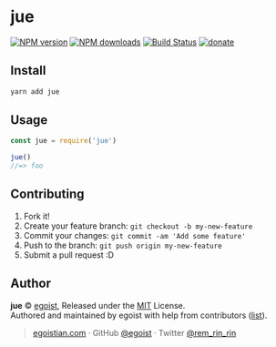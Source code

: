 # jue

[![NPM version](https://img.shields.io/npm/v/jue.svg?style=flat)](https://npmjs.com/package/jue) [![NPM downloads](https://img.shields.io/npm/dm/jue.svg?style=flat)](https://npmjs.com/package/jue) [![Build Status](https://img.shields.io/circleci/project/egoist/jue/master.svg?style=flat)](https://circleci.com/gh/egoist/jue) [![donate](https://img.shields.io/badge/$-donate-ff69b4.svg?maxAge=2592000&style=flat)](https://github.com/egoist/donate)

## Install

```bash
yarn add jue
```

## Usage

```js
const jue = require('jue')

jue()
//=> foo
```

## Contributing

1. Fork it!
2. Create your feature branch: `git checkout -b my-new-feature`
3. Commit your changes: `git commit -am 'Add some feature'`
4. Push to the branch: `git push origin my-new-feature`
5. Submit a pull request :D


## Author

**jue** © [egoist](https://github.com/egoist), Released under the [MIT](./LICENSE) License.<br>
Authored and maintained by egoist with help from contributors ([list](https://github.com/egoist/jue/contributors)).

> [egoistian.com](https://egoistian.com) · GitHub [@egoist](https://github.com/egoist) · Twitter [@rem_rin_rin](https://twitter.com/rem_rin_rin)
